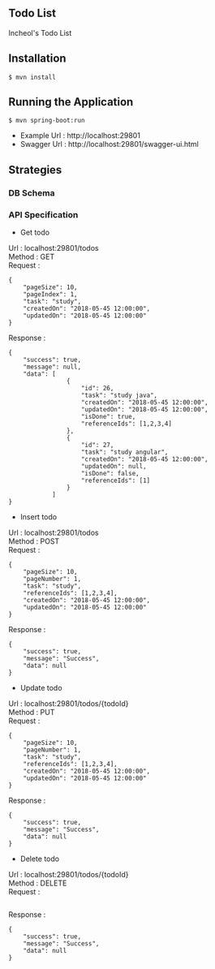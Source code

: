 ## Todo List
Incheol's Todo List

## Installation
```
$ mvn install
```

## Running the Application
```
$ mvn spring-boot:run
```

- Example Url : http://localhost:29801
- Swagger Url : http://localhost:29801/swagger-ui.html

## Strategies

### DB Schema

### API Specification

- Get todo

Url : localhost:29801/todos <br />
Method : GET <br />
Request : 
```
{
	"pageSize": 10,
	"pageIndex": 1,
	"task": "study",
	"createdOn": "2018-05-45 12:00:00",
	"updatedOn": "2018-05-45 12:00:00"
}
```
Response :
```
{
	"success": true,
	"message": null,
	"data": [
				{
					"id": 26,
					"task": "study java",
					"createdOn": "2018-05-45 12:00:00",
					"updatedOn": "2018-05-45 12:00:00",
					"isDone": true,
					"referenceIds": [1,2,3,4]
				},
				{
					"id": 27,
					"task": "study angular",
					"createdOn": "2018-05-45 12:00:00",
					"updatedOn": null,
					"isDone": false,
					"referenceIds": [1]
				}
			]
}
```

- Insert todo

Url : localhost:29801/todos <br />
Method : POST <br />
Request : 
```
{
	"pageSize": 10,
	"pageNumber": 1,
	"task": "study",
    "referenceIds": [1,2,3,4],
	"createdOn": "2018-05-45 12:00:00",
	"updatedOn": "2018-05-45 12:00:00"
}
```
Response :
```
{
	"success": true,
	"message": "Success",
	"data": null
}
```

- Update todo

Url : localhost:29801/todos/{todoId} <br />
Method : PUT <br />
Request : 
```
{
	"pageSize": 10,
	"pageNumber": 1,
	"task": "study",
    "referenceIds": [1,2,3,4],
	"createdOn": "2018-05-45 12:00:00",
	"updatedOn": "2018-05-45 12:00:00"
}
```
Response :
```
{
	"success": true,
	"message": "Success",
	"data": null
}
```

- Delete todo

Url : localhost:29801/todos/{todoId} <br />
Method : DELETE <br />
Request : 
```

```
Response :
```
{
	"success": true,
	"message": "Success",
	"data": null
}
```






